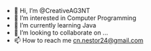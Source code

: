 - 👋 Hi, I’m @CreativeAG3NT
- 👀 I’m interested in Computer Programming
- 🌱 I’m currently learning Java
- 💞️ I’m looking to collaborate on ...
- 📫 How to reach me cn.nestor24@gmail.com

<!---
CreativeAG3NT/CreativeAG3NT is a ✨ special ✨ repository because its `README.md` (this file) appears on your GitHub profile.
You can click the Preview link to take a look at your changes.
--->
